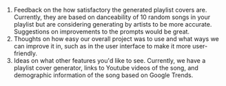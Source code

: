 1. Feedback on the how satisfactory the generated playlist covers are. Currently, they are based on danceability of 10 random songs in your playlist but are considering generating by artists to be more accurate. Suggestions on improvements to the prompts would be great.
2. Thoughts on how easy our overall project was to use and what ways we can improve it in, such as in the user interface to make it more user-friendly.
3. Ideas on what other features you'd like to see. Currently, we have a playlist cover generator, links to Youtube videos of the song, and demographic information of the song based on Google Trends. 